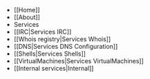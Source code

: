  * [[Home]]
  * [[About]]
 * Services
  * [[IRC|Services IRC]]
  * [[Whois registry|Services Whois]]
  * [[DNS|Services DNS Configuration]]
  * [[Shells|Services Shells]]
  * [[VirtualMachines|Services VirtualMachines]]
  * [[Internal services|Internal]]